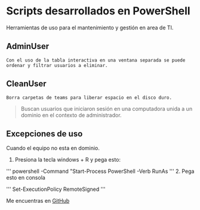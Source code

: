 # Scripts desarrollados en PowerShell
Herramientas de uso para el mantenimiento y gestión en area de TI.

## AdminUser
    Con el uso de la tabla interactiva en una ventana separada se puede ordenar y filtrar usuarios a eliminar.

## CleanUser
    Borra carpetas de teams para liberar espacio en el disco duro.
    

> Buscan usuarios que iniciaron sesión en una computadora unida a un dominio en el contexto de administrador.

## Excepciones de uso

Cuando el equipo no esta en dominio.

1. Presiona la tecla windows + R y pega esto:

'''
powershell -Command "Start-Process PowerShell -Verb RunAs
'''
2. Pega esto en consola

'''
Set-ExecutionPolicy RemoteSigned
'''

Me encuentras en [GitHub](https://github.com/adrianvibancode)